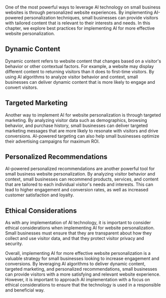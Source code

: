 

One of the most powerful ways to leverage AI technology on small business websites is through personalized website experiences. By implementing AI-powered personalization techniques, small businesses can provide visitors with tailored content that is relevant to their interests and needs. In this chapter, we explore best practices for implementing AI for more effective website personalization.

Dynamic Content
---------------

Dynamic content refers to website content that changes based on a visitor's behavior or other contextual factors. For example, a website may display different content to returning visitors than it does to first-time visitors. By using AI algorithms to analyze visitor behavior and context, small businesses can deliver dynamic content that is more likely to engage and convert visitors.

Targeted Marketing
------------------

Another way to implement AI for website personalization is through targeted marketing. By analyzing visitor data such as demographics, browsing behavior, and purchase history, small businesses can deliver targeted marketing messages that are more likely to resonate with visitors and drive conversions. AI-powered targeting can also help small businesses optimize their advertising campaigns for maximum ROI.

Personalized Recommendations
----------------------------

AI-powered personalized recommendations are another powerful tool for small business website personalization. By analyzing visitor behavior and context, small businesses can recommend products, services, and content that are tailored to each individual visitor's needs and interests. This can lead to higher engagement and conversion rates, as well as increased customer satisfaction and loyalty.

Ethical Considerations
----------------------

As with any implementation of AI technology, it is important to consider ethical considerations when implementing AI for website personalization. Small businesses must ensure that they are transparent about how they collect and use visitor data, and that they protect visitor privacy and security.

Overall, implementing AI for more effective website personalization is a valuable strategy for small businesses looking to increase engagement and conversions. By leveraging AI algorithms to deliver dynamic content, targeted marketing, and personalized recommendations, small businesses can provide visitors with a more satisfying and relevant website experience. However, it is important to approach AI implementation with a focus on ethical considerations to ensure that the technology is used in a responsible and beneficial way.
